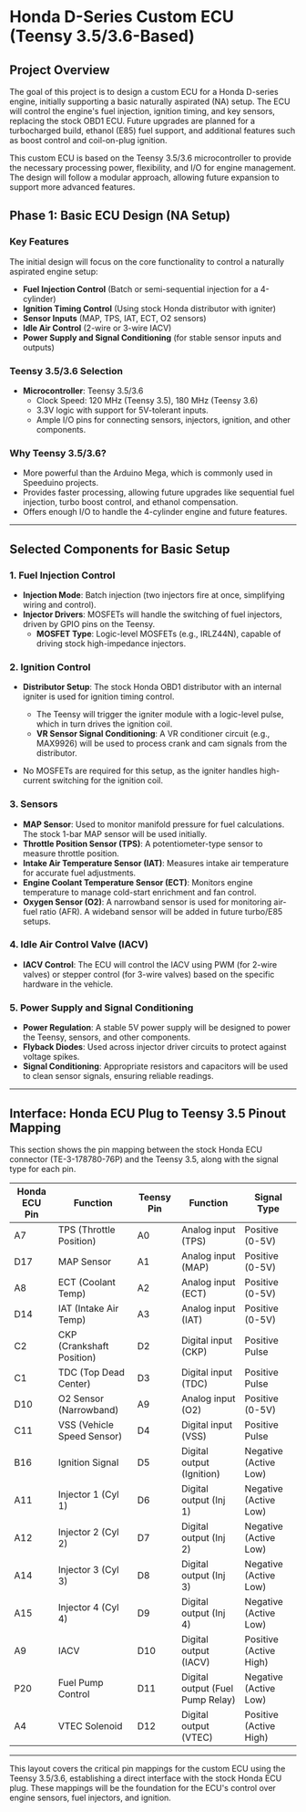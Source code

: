 
# Honda D-Series Custom ECU (Teensy 3.5/3.6-Based)

## Project Overview
The goal of this project is to design a custom ECU for a Honda D-series engine, initially supporting a basic naturally aspirated (NA) setup. The ECU will control the engine's fuel injection, ignition timing, and key sensors, replacing the stock OBD1 ECU. Future upgrades are planned for a turbocharged build, ethanol (E85) fuel support, and additional features such as boost control and coil-on-plug ignition.

This custom ECU is based on the Teensy 3.5/3.6 microcontroller to provide the necessary processing power, flexibility, and I/O for engine management. The design will follow a modular approach, allowing future expansion to support more advanced features.

## Phase 1: Basic ECU Design (NA Setup)

### Key Features
The initial design will focus on the core functionality to control a naturally aspirated engine setup:
- **Fuel Injection Control** (Batch or semi-sequential injection for a 4-cylinder)
- **Ignition Timing Control** (Using stock Honda distributor with igniter)
- **Sensor Inputs** (MAP, TPS, IAT, ECT, O2 sensors)
- **Idle Air Control** (2-wire or 3-wire IACV)
- **Power Supply and Signal Conditioning** (for stable sensor inputs and outputs)

### Teensy 3.5/3.6 Selection
- **Microcontroller**: Teensy 3.5/3.6
  - Clock Speed: 120 MHz (Teensy 3.5), 180 MHz (Teensy 3.6)
  - 3.3V logic with support for 5V-tolerant inputs.
  - Ample I/O pins for connecting sensors, injectors, ignition, and other components.

### Why Teensy 3.5/3.6?
- More powerful than the Arduino Mega, which is commonly used in Speeduino projects.
- Provides faster processing, allowing future upgrades like sequential fuel injection, turbo boost control, and ethanol compensation.
- Offers enough I/O to handle the 4-cylinder engine and future features.

---

## Selected Components for Basic Setup

### 1. Fuel Injection Control
- **Injection Mode**: Batch injection (two injectors fire at once, simplifying wiring and control).
- **Injector Drivers**: MOSFETs will handle the switching of fuel injectors, driven by GPIO pins on the Teensy.
  - **MOSFET Type**: Logic-level MOSFETs (e.g., IRLZ44N), capable of driving stock high-impedance injectors.
  
### 2. Ignition Control
- **Distributor Setup**: The stock Honda OBD1 distributor with an internal igniter is used for ignition timing control.
  - The Teensy will trigger the igniter module with a logic-level pulse, which in turn drives the ignition coil.
  - **VR Sensor Signal Conditioning**: A VR conditioner circuit (e.g., MAX9926) will be used to process crank and cam signals from the distributor.
  
- No MOSFETs are required for this setup, as the igniter handles high-current switching for the ignition coil.

### 3. Sensors
- **MAP Sensor**: Used to monitor manifold pressure for fuel calculations. The stock 1-bar MAP sensor will be used initially.
- **Throttle Position Sensor (TPS)**: A potentiometer-type sensor to measure throttle position.
- **Intake Air Temperature Sensor (IAT)**: Measures intake air temperature for accurate fuel adjustments.
- **Engine Coolant Temperature Sensor (ECT)**: Monitors engine temperature to manage cold-start enrichment and fan control.
- **Oxygen Sensor (O2)**: A narrowband sensor is used for monitoring air-fuel ratio (AFR). A wideband sensor will be added in future turbo/E85 setups.

### 4. Idle Air Control Valve (IACV)
- **IACV Control**: The ECU will control the IACV using PWM (for 2-wire valves) or stepper control (for 3-wire valves) based on the specific hardware in the vehicle.

### 5. Power Supply and Signal Conditioning
- **Power Regulation**: A stable 5V power supply will be designed to power the Teensy, sensors, and other components.
- **Flyback Diodes**: Used across injector driver circuits to protect against voltage spikes.
- **Signal Conditioning**: Appropriate resistors and capacitors will be used to clean sensor signals, ensuring reliable readings.

---

## Interface: Honda ECU Plug to Teensy 3.5 Pinout Mapping

This section shows the pin mapping between the stock Honda ECU connector (TE-3-178780-76P) and the Teensy 3.5, along with the signal type for each pin.

|   Honda ECU Pin |  Function                  |    Teensy Pin |  Function               | Signal Type                   |
|-----------------|----------------------------|---------------|-------------------------|--------------------------------|
|   A7            |  TPS (Throttle Position)    |   A0          |  Analog input (TPS)      | Positive (0-5V)               |
|   D17           |  MAP Sensor                 |   A1          |  Analog input (MAP)      | Positive (0-5V)               |
|   A8            |  ECT (Coolant Temp)         |   A2          |  Analog input (ECT)      | Positive (0-5V)               |
|   D14           |  IAT (Intake Air Temp)      |   A3          |  Analog input (IAT)      | Positive (0-5V)               |
|   C2            |  CKP (Crankshaft Position)  |   D2          |  Digital input (CKP)     | Positive Pulse                |
|   C1            |  TDC (Top Dead Center)      |   D3          |  Digital input (TDC)     | Positive Pulse                |
|   D10           |  O2 Sensor (Narrowband)     |   A9          |  Analog input (O2)       | Positive (0-5V)               |
|   C11           |  VSS (Vehicle Speed Sensor) |   D4          |  Digital input (VSS)     | Positive Pulse                |
|   B16           |  Ignition Signal            |   D5          |  Digital output (Ignition)| Negative (Active Low)          |
|   A11           |  Injector 1 (Cyl 1)         |   D6          |  Digital output (Inj 1)  | Negative (Active Low)          |
|   A12           |  Injector 2 (Cyl 2)         |   D7          |  Digital output (Inj 2)  | Negative (Active Low)          |
|   A14           |  Injector 3 (Cyl 3)         |   D8          |  Digital output (Inj 3)  | Negative (Active Low)          |
|   A15           |  Injector 4 (Cyl 4)         |   D9          |  Digital output (Inj 4)  | Negative (Active Low)          |
|   A9            |  IACV                       |   D10         |  Digital output (IACV)   | Positive (Active High)         |
|   P20           |  Fuel Pump Control          |   D11         |  Digital output (Fuel Pump Relay) | Negative (Active Low) |
|   A4            |  VTEC Solenoid              |   D12         |  Digital output (VTEC)   | Positive (Active High)         |

---

This layout covers the critical pin mappings for the custom ECU using the Teensy 3.5/3.6, establishing a direct interface with the stock Honda ECU plug. These mappings will be the foundation for the ECU's control over engine sensors, fuel injectors, and ignition.
